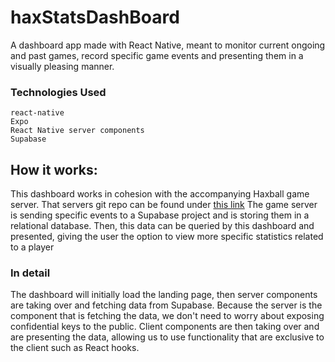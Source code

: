 # haxStatsDashBoard

A dashboard app made with React Native, meant to monitor current ongoing and past games,
record specific game events and presenting them in a visually pleasing manner.

[//]: # (## Demo)


### Technologies Used

    react-native
    Expo
    React Native server components
    Supabase
    

## How it works:

This dashboard works in cohesion with the accompanying Haxball game server. 
That servers git repo can be found under [this link](https://github.com/asko328P/haxNodeServer)
The game server is sending specific events to a Supabase project and is storing them in a 
relational database. Then, this data can be queried by this dashboard and presented,
giving the user the option to view more specific statistics related to a player

### In detail

The dashboard will initially load the landing page, then server components are taking
over and fetching data from Supabase. Because the server is the component that is fetching the data,
we don't need to worry about exposing confidential keys to the public. Client components are then
taking over and are presenting the data, allowing us to use functionality that are exclusive
to the client such as React hooks.

